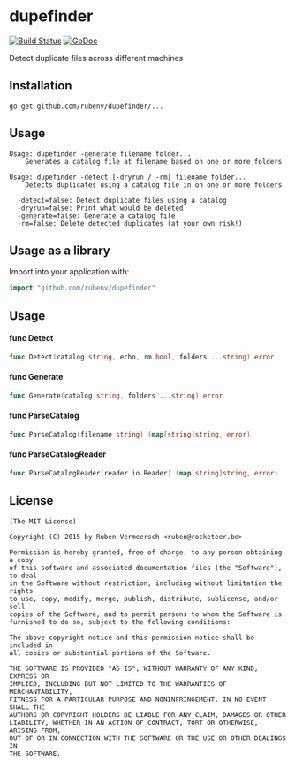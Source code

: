 # dupefinder

[![Build Status](https://travis-ci.org/rubenv/dupefinder.svg?branch=master)](https://travis-ci.org/rubenv/dupefinder) [![GoDoc](https://godoc.org/github.com/rubenv/dupefinder?status.png)](https://godoc.org/github.com/rubenv/dupefinder)

Detect duplicate files across different machines

## Installation
```
go get github.com/rubenv/dupefinder/...
```

## Usage

```
Usage: dupefinder -generate filename folder...
    Generates a catalog file at filename based on one or more folders

Usage: dupefinder -detect [-dryrun / -rm] filename folder...
    Detects duplicates using a catalog file in on one or more folders

  -detect=false: Detect duplicate files using a catalog
  -dryrun=false: Print what would be deleted
  -generate=false: Generate a catalog file
  -rm=false: Delete detected duplicates (at your own risk!)
```

## Usage as a library

Import into your application with:

```go
import "github.com/rubenv/dupefinder"
```

## Usage

#### func  Detect

```go
func Detect(catalog string, echo, rm bool, folders ...string) error
```

#### func  Generate

```go
func Generate(catalog string, folders ...string) error
```

#### func  ParseCatalog

```go
func ParseCatalog(filename string) (map[string]string, error)
```

#### func  ParseCatalogReader

```go
func ParseCatalogReader(reader io.Reader) (map[string]string, error)
```

## License

    (The MIT License)

    Copyright (C) 2015 by Ruben Vermeersch <ruben@rocketeer.be>

    Permission is hereby granted, free of charge, to any person obtaining a copy
    of this software and associated documentation files (the "Software"), to deal
    in the Software without restriction, including without limitation the rights
    to use, copy, modify, merge, publish, distribute, sublicense, and/or sell
    copies of the Software, and to permit persons to whom the Software is
    furnished to do so, subject to the following conditions:

    The above copyright notice and this permission notice shall be included in
    all copies or substantial portions of the Software.

    THE SOFTWARE IS PROVIDED "AS IS", WITHOUT WARRANTY OF ANY KIND, EXPRESS OR
    IMPLIED, INCLUDING BUT NOT LIMITED TO THE WARRANTIES OF MERCHANTABILITY,
    FITNESS FOR A PARTICULAR PURPOSE AND NONINFRINGEMENT. IN NO EVENT SHALL THE
    AUTHORS OR COPYRIGHT HOLDERS BE LIABLE FOR ANY CLAIM, DAMAGES OR OTHER
    LIABILITY, WHETHER IN AN ACTION OF CONTRACT, TORT OR OTHERWISE, ARISING FROM,
    OUT OF OR IN CONNECTION WITH THE SOFTWARE OR THE USE OR OTHER DEALINGS IN
    THE SOFTWARE.
